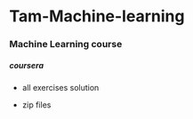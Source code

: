 # Tam-Machine-learning





### Machine Learning course


#####  coursera


* all exercises solution


* zip files







